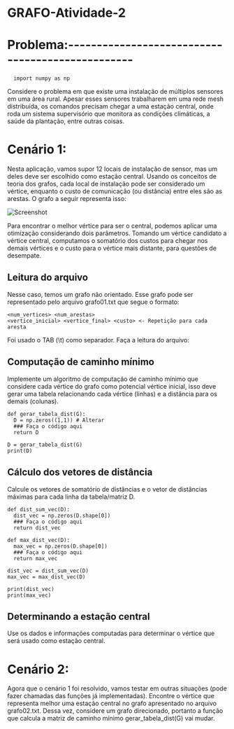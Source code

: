 # GRAFO-Atividade-2

# Problema:-------------------------------------------------

```
  import numpy as np
```

Considere o problema em que existe uma instalação de múltiplos sensores em uma área rural. Apesar esses sensores trabalharem em uma rede mesh distribuída, os comandos precisam chegar a uma estação central, onde roda um sistema supervisório que monitora as condições climáticas, a saúde da plantação, entre outras coisas.

# Cenário 1:
Nesta aplicação, vamos supor 12 locais de instalação de sensor, mas um deles deve ser escolhido como estação central. Usando os conceitos de teoria dos grafos, cada local de instalação pode ser considerado um vértice, enquanto o custo de comunicação (ou distância) entre eles são as arestas. O grafo a seguir representa isso:

![Screenshot](grafo.png)

Para encontrar o melhor vértice para ser o central, podemos aplicar uma otimização considerando dois parâmetros. Tomando um vértice candidato a vértice central, computamos o somatório dos custos para chegar nos demais vértices e o custo para o vértice mais distante, para questões de desempate.

## Leitura do arquivo

Nesse caso, temos um grafo não orientado. Esse grafo pode ser representado pelo arquivo grafo01.txt que segue o formato:
```
<num_vertices> <num_arestas>
<vertice_inicial> <vertice_final> <custo> <- Repetição para cada aresta
```

Foi usado o TAB (\t) como separador. Faça a leitura do arquivo:
                                
## Computação de caminho mínimo
                                               
Implemente um algoritmo de computação de caminho mínimo que considere cada vértice do grafo como potencial vértice inicial, isso deve gerar uma tabela relacionando cada vértice (linhas) e a distância para os demais (colunas).

```
def gerar_tabela_dist(G):
  D = np.zeros((1,1)) # Alterar
  ### Faça o código aqui
  return D

D = gerar_tabela_dist(G)
print(D)                    
```
                
## Cálculo dos vetores de distância
                                               
Calcule os vetores de somatório de distâncias e o vetor de distâncias máximas para cada linha da tabela/matriz D.
                                               
```
def dist_sum_vec(D):
  dist_vec = np.zeros(D.shape[0])
  ### Faça o código aqui
  return dist_vec

def max_dist_vec(D):
  max_vec = np.zeros(D.shape[0])
  ### Faça o código aqui
  return max_vec

dist_vec = dist_sum_vec(D)
max_vec = max_dist_vec(D)

print(dist_vec)
print(max_vec)
```
                                               
## Determinando a estação central
                                               
Use os dados e informações computadas para determinar o vértice que será usado como estação central.
                                               
# Cenário 2:
                                               
Agora que o cenário 1 foi resolvido, vamos testar em outras situações (pode fazer chamadas das funções já implementadas). Encontre o vértice que representa melhor uma estação central no grafo apresentado no arquivo grafo02.txt. Dessa vez, considere um grafo direcionado, portanto a função que calcula a matriz de caminho mínimo gerar_tabela_dist(G) vai mudar.
